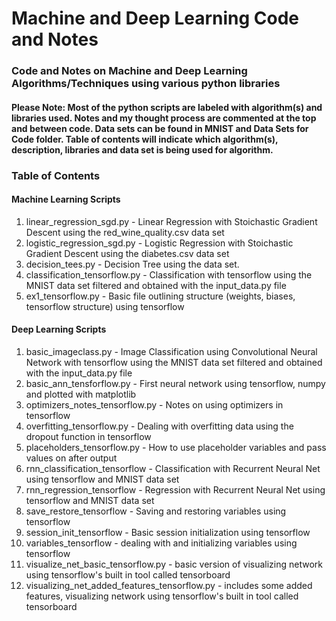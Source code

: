 # Machine and Deep Learning Code and Notes
### Code and Notes on Machine and Deep Learning Algorithms/Techniques using various python libraries
#### Please Note:  Most of the python scripts are labeled with algorithm(s) and libraries used.  Notes and my thought process are commented at the top and between code.  Data sets can be found in MNIST and Data Sets for Code folder.  Table of contents will indicate which algorithm(s), description, libraries and data set is being used for algorithm.
### Table of Contents
#### Machine Learning Scripts
1. linear_regression_sgd.py - Linear Regression with Stoichastic Gradient Descent using the red_wine_quality.csv data set
2. logistic_regression_sgd.py - Logistic Regression with Stoichastic Gradient Descent using the diabetes.csv data set
3. decision_tees.py - Decision Tree using the  data set.
4. classification_tensorflow.py - Classification with tensorflow using the MNIST data set filtered and obtained with the input_data.py file
5. ex1_tensorflow.py - Basic file outlining structure (weights, biases, tensorflow structure) using tensorflow
#### Deep Learning Scripts
1. basic_imageclass.py - Image Classification using Convolutional Neural Network with tensorflow using the MNIST data set filtered and obtained with the input_data.py file
2. basic_ann_tensforflow.py - First neural network using tensorflow, numpy and plotted with matplotlib
3. optimizers_notes_tensorflow.py - Notes on using optimizers in tensorflow
4. overfitting_tensorflow.py - Dealing with overfitting data using the dropout function in tensorflow
5. placeholders_tensorflow.py - How to use placeholder variables and pass values on after output
6. rnn_classification_tensorflow - Classification with Recurrent Neural Net using tensorflow and MNIST data set
7. rnn_regression_tensorflow - Regression with Recurrent Neural Net using tensorflow and MNIST data set
8. save_restore_tensorflow - Saving and restoring variables using tensorflow
9. session_init_tensorflow - Basic session initialization using tensorflow
10. variables_tensorflow - dealing with and initializing variables using tensorflow
11. visualize_net_basic_tensorflow.py - basic version of visualizing network using tensorflow's built in tool called tensorboard
12. visualizing_net_added_features_tensorflow.py - includes some added features, visualizing network using tensorflow's built in tool called tensorboard
